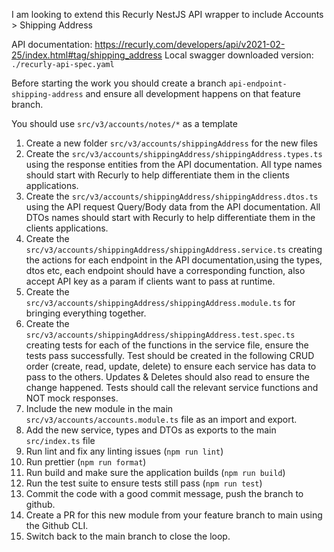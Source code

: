I am looking to extend this Recurly NestJS API wrapper to include Accounts > Shipping Address

API documentation: https://recurly.com/developers/api/v2021-02-25/index.html#tag/shipping_address
Local swagger downloaded version: `./recurly-api-spec.yaml`

Before starting the work you should create a branch `api-endpoint-shipping-address` and ensure all development happens on that feature branch.

You should use `src/v3/accounts/notes/*` as a template

1. Create a new folder `src/v3/accounts/shippingAddress` for the new files
2. Create the `src/v3/accounts/shippingAddress/shippingAddress.types.ts` using the response entities from the API documentation. All type names should start with Recurly to help differentiate them in the clients applications. 
3. Create the `src/v3/accounts/shippingAddress/shippingAddress.dtos.ts` using the API request Query/Body data from the API documentation. All DTOs names should start with Recurly to help differentiate them in the clients applications. 
4. Create the `src/v3/accounts/shippingAddress/shippingAddress.service.ts` creating the actions for each endpoint in the API documentation,using the types, dtos etc, each endpoint should have a corresponding function, also accept API key as a param if clients want to pass at runtime.
5. Create the `src/v3/accounts/shippingAddress/shippingAddress.module.ts` for bringing everything together.
6. Create the `src/v3/accounts/shippingAddress/shippingAddress.test.spec.ts` creating tests for each of the functions in the service file, ensure the tests pass successfully. Test should be created in the following CRUD order (create, read, update, delete) to ensure each service has data to pass to the others. Updates & Deletes should also read to ensure the change happened. Tests should call the relevant service functions and NOT mock responses. 
7. Include the new module in the main `src/v3/accounts/accounts.module.ts` file as an import and export.
8. Add the new service, types and DTOs as exports to the main `src/index.ts` file
9. Run lint and fix any linting issues (`npm run lint`)
10. Run prettier (`npm run format`)
11. Run build and make sure the application builds (`npm run build`)
12. Run the test suite to ensure tests still pass (`npm run test`)
13. Commit the code with a good commit message, push the branch to github.
14. Create a PR for this new module from your feature branch to main using the Github CLI.
15. Switch back to the main branch to close the loop.
